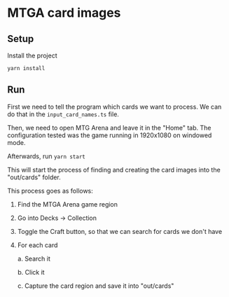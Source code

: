 # MTGA card images


## Setup

Install the project

```shell script
yarn install
```

## Run

First we need to tell the program which cards we want to process. We can do that in the `input_card_names.ts` file.

Then, we need to open MTG Arena and leave it in the "Home" tab.
The configuration tested was the game running in 1920x1080 on windowed mode.

Afterwards, run `yarn start`

This will start the process of finding and creating the card images into the "out/cards" folder.

This process goes as follows:

1. Find the MTGA Arena game region

2. Go into Decks -> Collection

4. Toggle the Craft button, so that we can search for cards we don't have

4. For each card

	a. Search it

	b. Click it

	c. Capture the card region and save it into "out/cards"
